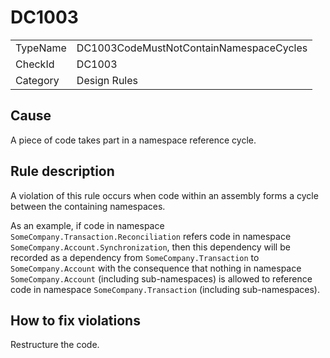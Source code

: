 # DC1003

<table>
<tr>
  <td>TypeName</td>
  <td>DC1003CodeMustNotContainNamespaceCycles</td>
</tr>
<tr>
  <td>CheckId</td>
  <td>DC1003</td>
</tr>
<tr>
  <td>Category</td>
  <td>Design Rules</td>
</tr>
</table>

## Cause

A piece of code takes part in a namespace reference cycle.

## Rule description

A violation of this rule occurs when code within an assembly forms a cycle between the containing namespaces.

As an example, if code in namespace `SomeCompany.Transaction.Reconciliation` refers code in namespace `SomeCompany.Account.Synchronization`, then this dependency will be recorded as a dependency from `SomeCompany.Transaction` to `SomeCompany.Account` with the consequence that nothing in namespace `SomeCompany.Account` (including sub-namespaces) is allowed to reference code in namespace `SomeCompany.Transaction` (including sub-namespaces).


## How to fix violations

Restructure the code.
